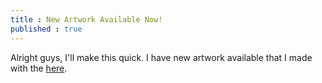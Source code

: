 ```yaml
---
title : New Artwork Available Now!
published : true
---
```


<p>Alright guys, I'll make this quick. I have new artwork available that I made with the <a href = "https://bible.com>Bible app</a>. They're verse images and can be viewed <a href = "https://samuraiowl.github.io/artwork>here</a>.
